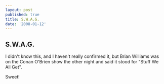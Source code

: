 ```yaml
---
layout: post
published: true
title: S.W.A.G.
date: '2008-01-12'
---
```

## S.W.A.G.

I didn't know this, and I haven't really confirmed it, but Brian Williams was on the Conan O'Brien show the other night and said it stood for "Stuff We All Get".

Sweet! 

